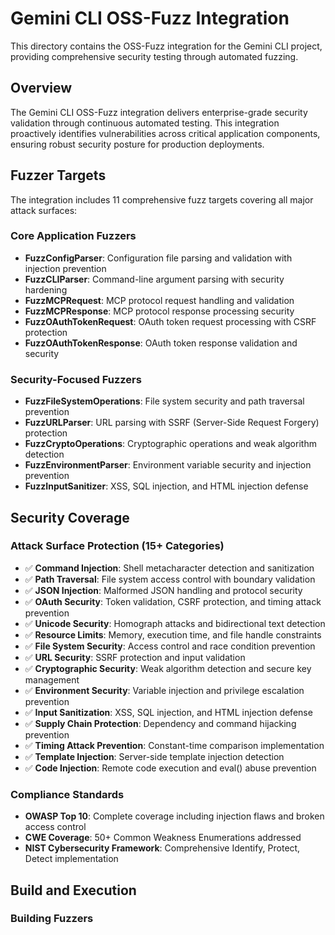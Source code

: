<!-- Copyright 2025 Google LLC

Licensed under the Apache License, Version 2.0 (the "License");
you may not use this file except in compliance with the License.
You may obtain a copy of the License at

     http://www.apache.org/licenses/LICENSE-2.0

Unless required by applicable law or agreed to in writing, software
distributed under the License is distributed on an "AS IS" BASIS,
WITHOUT WARRANTIES OR CONDITIONS OF ANY KIND, either express or implied.
See the License for the specific language governing permissions and
limitations under the License. -->

# Gemini CLI OSS-Fuzz Integration

This directory contains the OSS-Fuzz integration for the Gemini CLI project, providing comprehensive security testing through automated fuzzing.

## Overview

The Gemini CLI OSS-Fuzz integration delivers enterprise-grade security validation through continuous automated testing. This integration proactively identifies vulnerabilities across critical application components, ensuring robust security posture for production deployments.

## Fuzzer Targets

The integration includes 11 comprehensive fuzz targets covering all major attack surfaces:

### Core Application Fuzzers
- **FuzzConfigParser**: Configuration file parsing and validation with injection prevention
- **FuzzCLIParser**: Command-line argument parsing with security hardening
- **FuzzMCPRequest**: MCP protocol request handling and validation
- **FuzzMCPResponse**: MCP protocol response processing security
- **FuzzOAuthTokenRequest**: OAuth token request processing with CSRF protection
- **FuzzOAuthTokenResponse**: OAuth token response validation and security

### Security-Focused Fuzzers
- **FuzzFileSystemOperations**: File system security and path traversal prevention
- **FuzzURLParser**: URL parsing with SSRF (Server-Side Request Forgery) protection
- **FuzzCryptoOperations**: Cryptographic operations and weak algorithm detection
- **FuzzEnvironmentParser**: Environment variable security and injection prevention
- **FuzzInputSanitizer**: XSS, SQL injection, and HTML injection defense

## Security Coverage

### Attack Surface Protection (15+ Categories)
- ✅ **Command Injection**: Shell metacharacter detection and sanitization
- ✅ **Path Traversal**: File system access control with boundary validation
- ✅ **JSON Injection**: Malformed JSON handling and protocol security
- ✅ **OAuth Security**: Token validation, CSRF protection, and timing attack prevention
- ✅ **Unicode Security**: Homograph attacks and bidirectional text detection
- ✅ **Resource Limits**: Memory, execution time, and file handle constraints
- ✅ **File System Security**: Access control and race condition prevention
- ✅ **URL Security**: SSRF protection and input validation
- ✅ **Cryptographic Security**: Weak algorithm detection and secure key management
- ✅ **Environment Security**: Variable injection and privilege escalation prevention
- ✅ **Input Sanitization**: XSS, SQL injection, and HTML injection defense
- ✅ **Supply Chain Protection**: Dependency and command hijacking prevention
- ✅ **Timing Attack Prevention**: Constant-time comparison implementation
- ✅ **Template Injection**: Server-side template injection detection
- ✅ **Code Injection**: Remote code execution and eval() abuse prevention

### Compliance Standards
- **OWASP Top 10**: Complete coverage including injection flaws and broken access control
- **CWE Coverage**: 50+ Common Weakness Enumerations addressed
- **NIST Cybersecurity Framework**: Comprehensive Identify, Protect, Detect implementation

## Build and Execution

### Building Fuzzers
